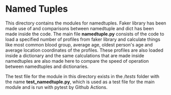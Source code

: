# Named Tuples

This directory contains the modules for namedtuples. Faker library has been made use of and comparisons between namedtuple and dict has been made inside the code. The main file <b>namedtuple.py</b> consists of the code to load a specified number of profiles from faker library and calculate things like most common blood group, average age, oldest person's age and average location coordinates of the profiles. These profiles are also loaded inside a dictionary and the same calculations that are made inside namedtuples are also made here to compare the speed of operation between namedtuples and dictionaries.

The test file for the module in this directory exists in the <i>/tests</i> folder with the name <b>test_namedtuple.py</b>, which is used as a test file for the main module and is run with pytest by Github Actions.
